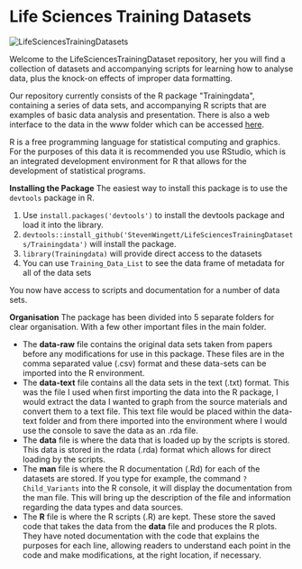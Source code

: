 # Life Sciences Training Datasets
![LifeSciencesTrainingDatasets](https://raw.githubusercontent.com/StevenWingett/LifeSciencesTrainingDatasets/master/www/images/lstd_logo.png)

Welcome to the LifeSciencesTrainingDataset repository, her you will find a collection of datasets and accompanying scripts for learning how to analyse data, plus the knock-on effects of improper data formatting.

Our repository currently consists of the R package "Trainingdata", containing a series of data sets, and accompanying R scripts that are examples of basic data analysis and presentation.  There is also a web interface to the data in the www folder which can be accessed [here](https://www.bioinformatics.babraham.ac.uk/LifeSciencesTrainingData/).

R is a free programming language for statistical computing and graphics. For the purposes of this data it is recommended you use RStudio, which is an integrated development environment for R that allows for the development of statistical programs.  

**Installing the Package**
The easiest way to install this package is to use the ```devtools``` package in R.
1. Use ```install.packages('devtools')``` to install the devtools package and load it into the library.
2. ```devtools::install_github('StevenWingett/LifeSciencesTrainingDatasets/Trainingdata')``` will install the package.
3. ```library(Trainingdata)``` will provide direct access to the datasets
4. You can use ```Training_Data_List``` to see the data frame of metadata for all of the data sets

You now have access to scripts and documentation for a number of data sets.

 **Organisation**
 The package has been divided into 5 separate folders for clear organisation. With a few other important files in the main folder.
 

 - The **data-raw** file contains the original data sets taken from papers before any modifications for use in this package. These files are in the comma separated value (.csv) format and these data-sets can be imported into the R environment. 
 - The **data-text** file contains all the data sets in the text (.txt) format. This was the file I used when first importing the data into the R package, I would extract the data I wanted to graph from the source materials and convert them to a text file. This text file would be placed within the data-text folder and from there imported into the environment where I would use the console to save the data as an .rda file.
 - The **data** file is where the data that is loaded up by the scripts is stored. This data is stored in the rdata (.rda) format which allows for direct loading by the scripts.
 - The **man** file is where the R documentation (.Rd) for each of the datasets are stored. If you type for example, the command ```?Child_Variants``` into the R console, it will display the documentation from the man file. This will bring up the description of the file and information regarding the data types and data sources.
 - The **R** file is where the R scripts (.R) are kept. These store the saved code that takes the data from the **data** file and produces the R plots. They have noted documentation with the code that explains the purposes for each line, allowing readers to understand each point in the code and make modifications, at the right location, if necessary.

